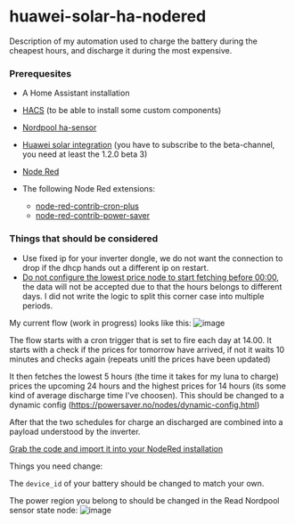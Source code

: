 # huawei-solar-ha-nodered
Description of my automation used to charge the battery during the cheapest hours, and discharge it during the most expensive.

### Prerequesites

* A Home Assistant installation 
* [HACS](https://hacs.xyz/) (to be able to install some custom components)
* [Nordpool ha-sensor](https://github.com/custom-components/nordpool)
* [Huawei solar integration](https://github.com/wlcrs/huawei_solar/) (you have to subscribe to the beta-channel, you need at least the 1.2.0 beta 3)
* [Node Red](https://community.home-assistant.io/t/home-assistant-community-add-on-node-red/55023)

* The following Node Red extensions:
  - [node-red-contrib-cron-plus](https://flows.nodered.org/node/node-red-contrib-cron-plus)
  - [node-red-contrib-power-saver](powersaver.no/)
  
### Things that should be considered
* Use fixed ip for your inverter dongle, we do not want the connection to drop if the dhcp hands out a different ip on restart.
* [Do not configure the lowest price node to start fetching before 00:00](https://github.com/billerby/huawei-solar-ha-nodered/issues/1), the data will not be accepted due to that the hours belongs to different days. I did not write the logic to split this corner case into multiple periods.

My current flow (work in progress) looks like this:
![image](https://user-images.githubusercontent.com/123237/210081422-c533bd12-9802-4efb-a9c2-b77867691a1e.png)


The flow starts with a cron trigger that is set to fire each day at 14.00. It starts with a check if the prices for tomorrow have arrived, if not it waits 10 minutes and checks again (repeats unitl the prices have been updated)

It then fetches the lowest 5 hours (the time it takes for my luna to charge) prices the upcoming 24 hours and the highest prices for 14 hours (its some kind of average discharge time I've choosen). This should be changed to a dynamic config (https://powersaver.no/nodes/dynamic-config.html)

After that the two schedules for charge an discharged are combined into a payload understood by the inverter.


[Grab the code and import it into your NodeRed installation](tou-node-red.json)

Things you need change:

The ```device_id``` of your battery should be changed to match your own.

The power region you belong to should be changed in the Read Nordpool sensor state node:
![image](https://user-images.githubusercontent.com/123237/210046840-f4a06da5-e5a2-4ab4-8c9f-74958cc3c0ba.png)







